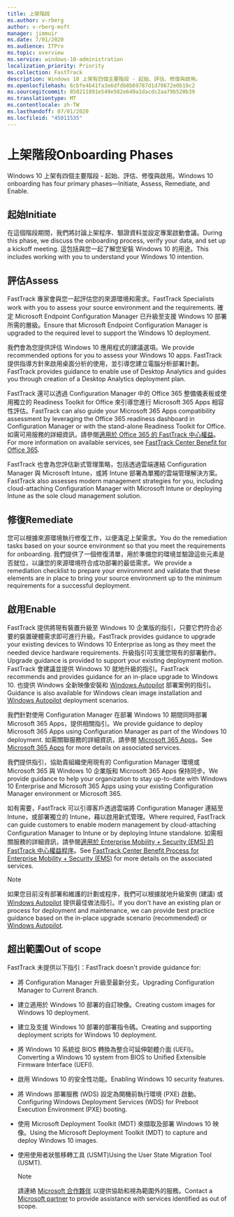 ```yaml
---
title: 上架階段
ms.author: v-rberg
author: v-rberg-msft
manager: jimmuir
ms.date: 7/01/2020
ms.audience: ITPro
ms.topic: overview
ms.service: windows-10-administration
localization_priority: Priority
ms.collection: FastTrack
description: Windows 10 上架有四個主要階段 - 起始、評估、修復與啟用。
ms.openlocfilehash: 6cbfe4b41fa3e6dfdb8b69787d1d70672e0b19c2
ms.sourcegitcommit: 850211891e549e582e649a1dacdc2aa79b520b39
ms.translationtype: MT
ms.contentlocale: zh-TW
ms.lasthandoff: 07/01/2020
ms.locfileid: "45011535"
---
```

# <a name="onboarding-phases"></a><span data-ttu-id="aa047-103">上架階段</span><span class="sxs-lookup"><span data-stu-id="aa047-103">Onboarding Phases</span></span>

<span data-ttu-id="aa047-104">Windows 10 上架有四個主要階段 - 起始、評估、修復與啟用。</span><span class="sxs-lookup"><span data-stu-id="aa047-104">Windows 10 onboarding has four primary phases—Initiate, Assess, Remediate, and Enable.</span></span>

## <a name="initiate"></a><span data-ttu-id="aa047-105">起始</span><span class="sxs-lookup"><span data-stu-id="aa047-105">Initiate</span></span>

<span data-ttu-id="aa047-106">在這個階段期間，我們將討論上架程序、驗證資料並設定專案啟動會議。</span><span class="sxs-lookup"><span data-stu-id="aa047-106">During this phase, we discuss the onboarding process, verify your data, and set up a kickoff meeting.</span></span> <span data-ttu-id="aa047-107">這包括與您一起了解您安裝 Windows 10 的用途。</span><span class="sxs-lookup"><span data-stu-id="aa047-107">This includes working with you to understand your Windows 10 intention.</span></span>

## <a name="assess"></a><span data-ttu-id="aa047-108">評估</span><span class="sxs-lookup"><span data-stu-id="aa047-108">Assess</span></span>

<span data-ttu-id="aa047-109">FastTrack 專家會與您一起評估您的來源環境和需求。</span><span class="sxs-lookup"><span data-stu-id="aa047-109">FastTrack Specialists work with you to assess your source environment and the requirements.</span></span> <span data-ttu-id="aa047-110">確定 Microsoft Endpoint Configuration Manager 已升級至支援 Windows 10 部署所需的層級。</span><span class="sxs-lookup"><span data-stu-id="aa047-110">Ensure that Microsoft Endpoint Configuration Manager is upgraded to the required level to support the Windows 10 deployment.</span></span> 

<span data-ttu-id="aa047-111">我們會為您提供評估 Windows 10 應用程式的建議選項。</span><span class="sxs-lookup"><span data-stu-id="aa047-111">We provide recommended options for you to assess your Windows 10 apps.</span></span> <span data-ttu-id="aa047-112">FastTrack 提供指導方針來啟用桌面分析的使用，並引導您建立電腦分析部署計劃。</span><span class="sxs-lookup"><span data-stu-id="aa047-112">FastTrack provides guidance to enable use of Desktop Analytics and guides you through creation of a Desktop Analytics deployment plan.</span></span>

<span data-ttu-id="aa047-113">FastTrack 還可以透過 Configuration Manager 中的 Office 365 整備儀表板或使用獨立的 Readiness Toolkit for Office 來引導您進行 Microsoft 365 Apps 相容性評估。</span><span class="sxs-lookup"><span data-stu-id="aa047-113">FastTrack can also guide your Microsoft 365 Apps compatibility assessment by leveraging the Office 365 readiness dashboard in Configuration Manager or with the stand-alone Readiness Toolkit for Office.</span></span> <span data-ttu-id="aa047-114">如需可用服務的詳細資訊，請參閱[適用於 Office 365 的 FastTrack 中心權益](O365-fasttrack-benefit-for-office-365.md)。</span><span class="sxs-lookup"><span data-stu-id="aa047-114">For more information on available services, see [FastTrack Center Benefit for Office 365](O365-fasttrack-benefit-for-office-365.md).</span></span> 

<span data-ttu-id="aa047-115">FastTrack 也會為您評估新式管理策略，包括透過雲端連結 Configuration Manager 與 Microsoft Intune，或將 Intune 部署為單獨的雲端管理解決方案。</span><span class="sxs-lookup"><span data-stu-id="aa047-115">FastTrack also assesses modern management strategies for you, including cloud-attaching Configuration Manager with Microsoft Intune or deploying Intune as the sole cloud management solution.</span></span>

## <a name="remediate"></a><span data-ttu-id="aa047-116">修復</span><span class="sxs-lookup"><span data-stu-id="aa047-116">Remediate</span></span>

<span data-ttu-id="aa047-117">您可以根據來源環境執行修復工作，以便滿足上架需求。</span><span class="sxs-lookup"><span data-stu-id="aa047-117">You do the remediation tasks based on your source environment so that you meet the requirements for onboarding.</span></span> <span data-ttu-id="aa047-118">我們提供了一個修復清單，用於準備您的環境並驗證這些元素是否就位，以讓您的來源環境符合成功部署的最低需求。</span><span class="sxs-lookup"><span data-stu-id="aa047-118">We provide a remediation checklist to prepare your environment and validate that these elements are in place to bring your source environment up to the minimum requirements for a successful deployment.</span></span> 

## <a name="enable"></a><span data-ttu-id="aa047-119">啟用</span><span class="sxs-lookup"><span data-stu-id="aa047-119">Enable</span></span>

<span data-ttu-id="aa047-120">FastTrack 提供將現有裝置升級至 Windows 10 企業版的指引，只要它們符合必要的裝置硬體需求即可進行升級。</span><span class="sxs-lookup"><span data-stu-id="aa047-120">FastTrack provides guidance to upgrade your existing devices to Windows 10 Enterprise as long as they meet the needed device hardware requirements.</span></span> <span data-ttu-id="aa047-121">升級指引可支援您現有的部署動作。</span><span class="sxs-lookup"><span data-stu-id="aa047-121">Upgrade guidance is provided to support your existing deployment motion.</span></span> <span data-ttu-id="aa047-122">FastTrack 會建議並提供 Windows 10 就地升級的指引。</span><span class="sxs-lookup"><span data-stu-id="aa047-122">FastTrack recommends and provides guidance for an in-place upgrade to Windows 10.</span></span> <span data-ttu-id="aa047-123">也提供 Windows 全新映像安裝和 [Windows Autopilot](EMS-onboarding-phases.md#windows-autopilot) 部署案例的指引。</span><span class="sxs-lookup"><span data-stu-id="aa047-123">Guidance is also available for Windows clean image installation and [Windows Autopilot](EMS-onboarding-phases.md#windows-autopilot) deployment scenarios.</span></span> 

<span data-ttu-id="aa047-124">我們針對使用 Configuration Manager 在部署 Windows 10 期間同時部署 Microsoft 365 Apps，提供相關指引。</span><span class="sxs-lookup"><span data-stu-id="aa047-124">We provide guidance to deploy Microsoft 365 Apps using Configuration Manager as part of the Windows 10 deployment.</span></span> <span data-ttu-id="aa047-125">如需關聯服務的詳細資訊，請參閱 [Microsoft 365 Apps](O365-onboarding-and-migration.md#microsoft-365-apps)。</span><span class="sxs-lookup"><span data-stu-id="aa047-125">See [Microsoft 365 Apps](O365-onboarding-and-migration.md#microsoft-365-apps) for more details on associated services.</span></span>

<span data-ttu-id="aa047-126">我們提供指引，協助貴組織使用現有的 Configuration Manager 環境或 Microsoft 365 與 Windows 10 企業版和 Microsoft 365 Apps 保持同步。</span><span class="sxs-lookup"><span data-stu-id="aa047-126">We provide guidance to help your organization to stay up-to-date with Windows 10 Enterprise and Microsoft 365 Apps using your existing Configuration Manager environment or Microsoft 365.</span></span>

<span data-ttu-id="aa047-127">如有需要，FastTrack 可以引導客戶透過雲端將 Configuration Manager 連結至 Intune，或部署獨立的 Intune，藉以啟用新式管理。</span><span class="sxs-lookup"><span data-stu-id="aa047-127">Where required, FastTrack can guide customers to enable modern management by cloud-attaching Configuration Manager to Intune or by deploying Intune standalone.</span></span> <span data-ttu-id="aa047-128">如需相關服務的詳細資訊，請參閱[適用於 Enterprise Mobility + Security (EMS) 的 FastTrack 中心權益程序](EMS-fasttrack-process.md)。</span><span class="sxs-lookup"><span data-stu-id="aa047-128">See [FastTrack Center Benefit Process for Enterprise Mobility + Security (EMS)](EMS-fasttrack-process.md) for more details on the associated services.</span></span>

> [!NOTE]
> <span data-ttu-id="aa047-129">如果您目前沒有部署和維護的計劃或程序，我們可以根據就地升級案例 (建議) 或 [Windows Autopilot](EMS-onboarding-phases.md#windows-autopilot) 提供最佳做法指引。</span><span class="sxs-lookup"><span data-stu-id="aa047-129">If you don't have an existing plan or process for deployment and maintenance, we can provide best practice guidance based on the in-place upgrade scenario (recommended) or [Windows Autopilot](EMS-onboarding-phases.md#windows-autopilot).</span></span>

## <a name="out-of-scope"></a><span data-ttu-id="aa047-130">超出範圍</span><span class="sxs-lookup"><span data-stu-id="aa047-130">Out of scope</span></span>

<span data-ttu-id="aa047-131">FastTrack 未提供以下指引：</span><span class="sxs-lookup"><span data-stu-id="aa047-131">FastTrack doesn't provide guidance for:</span></span>

- <span data-ttu-id="aa047-132">將 Configuration Manager 升級至最新分支。</span><span class="sxs-lookup"><span data-stu-id="aa047-132">Upgrading Configuration Manager to Current Branch.</span></span>
- <span data-ttu-id="aa047-133">建立適用於 Windows 10 部署的自訂映像。</span><span class="sxs-lookup"><span data-stu-id="aa047-133">Creating custom images for Windows 10 deployment.</span></span>
- <span data-ttu-id="aa047-134">建立及支援 Windows 10 部署的部署指令碼。</span><span class="sxs-lookup"><span data-stu-id="aa047-134">Creating and supporting deployment scripts for Windows 10 deployment.</span></span>
- <span data-ttu-id="aa047-135">將 Windows 10 系統從 BIOS 轉換為整合可延伸韌體介面 (UEFI)。</span><span class="sxs-lookup"><span data-stu-id="aa047-135">Converting a Windows 10 system from BIOS to Unified Extensible Firmware Interface (UEFI).</span></span>
- <span data-ttu-id="aa047-136">啟用 Windows 10 的安全性功能。</span><span class="sxs-lookup"><span data-stu-id="aa047-136">Enabling Windows 10 security features.</span></span> 
- <span data-ttu-id="aa047-137">將 Windows 部署服務 (WDS) 設定為開機前執行環境 (PXE) 啟動。</span><span class="sxs-lookup"><span data-stu-id="aa047-137">Configuring Windows Deployment Services (WDS) for Preboot Execution Environment (PXE) booting.</span></span>
- <span data-ttu-id="aa047-138">使用 Microsoft Deployment Toolkit (MDT) 來擷取及部署 Windows 10 映像。</span><span class="sxs-lookup"><span data-stu-id="aa047-138">Using the Microsoft Deployment Toolkit (MDT) to capture and deploy Windows 10 images.</span></span>
- <span data-ttu-id="aa047-139">使用使用者狀態移轉工具 (USMT)</span><span class="sxs-lookup"><span data-stu-id="aa047-139">Using the User State Migration Tool (USMT).</span></span>

  > [!NOTE]
  > <span data-ttu-id="aa047-140">請連絡 [Microsoft 合作夥伴](https://go.microsoft.com/fwlink/?linkid=2080150) 以提供協助和視為範圍外的服務。</span><span class="sxs-lookup"><span data-stu-id="aa047-140">Contact a [Microsoft partner](https://go.microsoft.com/fwlink/?linkid=2080150) to provide assistance with services identified as out of scope.</span></span>

 